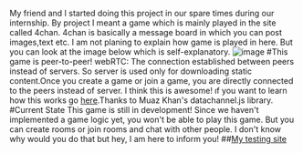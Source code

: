 My friend and I started doing this project in our spare times during our internship. By project I meant a game
which is mainly played in the site called 4chan. 4chan is basically a message board in which you can post images,text etc.
I am not planing to explain how game is played in here. But you can look at the image below which is self-explanatory.
![image](https://raw.githubusercontent.com/LazyHands/Game-Of-Bros/master/MAP.png)
#This game is peer-to-peer!
webRTC: The connection established between peers instead of servers. So server is used only for downloading static 
content.Once you create a game or join a game, you are directly connected to the peers instead of server. I think this is
awesome! ıf you want to learn how this works go [here](https://www.webrtc-experiment.com/).Thanks to Muaz Khan's datachannel.js library.
#Current State
This game is still in development! Since we haven't implemented a game logic yet, you won't be able to play this game. But
you can create rooms or join rooms and chat with other people. I don't know why would you do that but hey, I am here to 
inform you!
##[My testing site](http://lazyhands.github.io/Game-Of-Bros/)

